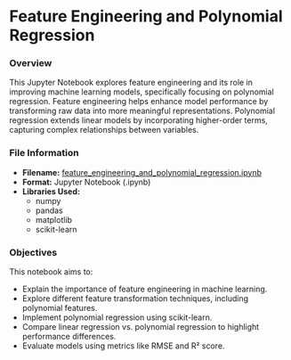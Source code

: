 # Feature Engineering and Polynomial Regression
### Overview
This Jupyter Notebook explores feature engineering and its role in improving machine learning models, specifically focusing on polynomial regression. Feature engineering helps enhance model performance by transforming raw data into more meaningful representations. Polynomial regression extends linear models by incorporating higher-order terms, capturing complex relationships between variables.
### File Information
- **Filename:** [feature_engineering_and_polynomial_regression.ipynb](https://github.com/tamunoWoks/feature_engineering_and_polynomial_regression_practice/blob/main/feature_engineering_and_polynomial_regression.ipynb.ipynb)
- **Format:** Jupyter Notebook (.ipynb)
- **Libraries Used:**
  - numpy
  - pandas
  - matplotlib
  - scikit-learn
### Objectives
This notebook aims to:
- Explain the importance of feature engineering in machine learning.
- Explore different feature transformation techniques, including polynomial features.
- Implement polynomial regression using scikit-learn.
- Compare linear regression vs. polynomial regression to highlight performance differences.
- Evaluate models using metrics like RMSE and R² score.
